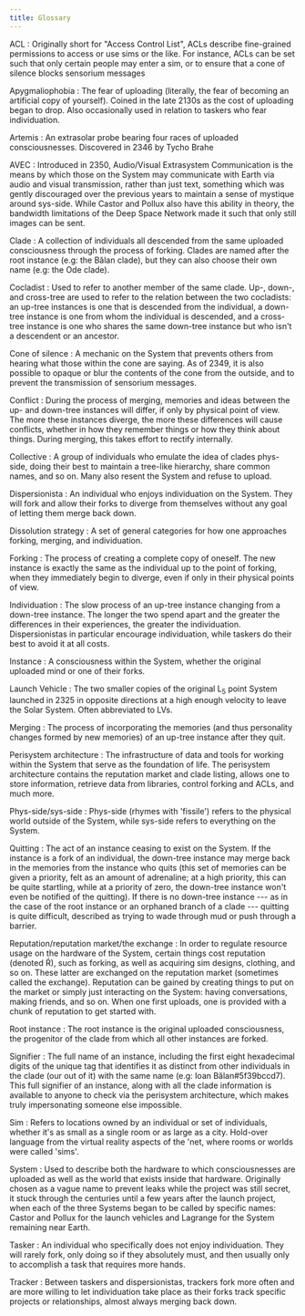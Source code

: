 ```yaml
---
title: Glossary
---
```


ACL
:   Originally short for "Access Control List", ACLs describe fine-grained permissions to access or use sims or the like. For instance, ACLs can be set such that only certain people may enter a sim, or to ensure that a cone of silence blocks sensorium messages

Apygmaliophobia
:   The fear of uploading (literally, the fear of becoming an artificial copy of yourself). Coined in the late 2130s as the cost of uploading began to drop. Also occasionally used in relation to taskers who fear individuation.

Artemis
:   An extrasolar probe bearing four races of uploaded consciousnesses. Discovered in 2346 by Tycho Brahe

AVEC
:   Introduced in 2350, Audio/Visual Extrasystem Communication is the means by which those on the System may communicate with Earth via audio and visual transmission, rather than just text, something which was gently discouraged over the previous years to maintain a sense of mystique around sys-side. While Castor and Pollux also have this ability in theory, the bandwidth limitations of the Deep Space Network made it such that only still images can be sent.

Clade
:   A collection of individuals all descended from the same uploaded consciousness through the process of forking. Clades are named after the root instance (e.g: the Bălan clade), but they can also choose their own name (e.g: the Ode clade).

Cocladist
:   Used to refer to another member of the same clade. Up-, down-, and cross-tree are used to refer to the relation between the two cocladists: an up-tree instances is one that is descended from the individual, a down-tree instance is one from whom the individual is descended, and a cross-tree instance is one who shares the same down-tree instance but who isn't a descendent or an ancestor.

Cone of silence
:   A mechanic on the System that prevents others from hearing what those within the cone are saying. As of 2349, it is also possible to opaque or blur the contents of the cone from the outside, and to prevent the transmission of sensorium messages.

Conflict
:   During the process of merging, memories and ideas between the up- and down-tree instances will differ, if only by physical point of view. The more these instances diverge, the more these differences will cause conflicts, whether in how they remember things or how they think about things. During merging, this takes effort to rectify internally.

Collective
:   A group of individuals who emulate the idea of clades phys-side, doing their best to maintain a tree-like hierarchy, share common names, and so on. Many also resent the System and refuse to upload.

Dispersionista
:   An individual who enjoys individuation on the System. They will fork and allow their forks to diverge from themselves without any goal of letting them merge back down.

Dissolution strategy
:   A set of general categories for how one approaches forking, merging, and individuation.

Forking
:   The process of creating a complete copy of oneself. The new instance is exactly the same as the individual up to the point of forking, when they immediately begin to diverge, even if only in their physical points of view.

Individuation
:   The slow process of an up-tree instance changing from a down-tree instance. The longer the two spend apart and the greater the differences in their experiences, the greater the individuation. Dispersionistas in particular encourage individuation, while taskers do their best to avoid it at all costs.

Instance
:   A consciousness within the System, whether the original uploaded mind or one of their forks.

Launch Vehicle
:   The two smaller copies of the original L<sub>5</sub> point System launched in 2325 in opposite directions at a high enough velocity to leave the Solar System. Often abbreviated to LVs.

Merging
:   The process of incorporating the memories (and thus personality changes formed by new memories) of an up-tree instance after they quit.

Perisystem architecture
:   The infrastructure of data and tools for working within the System that serve as the foundation of life. The perisystem architecture contains the reputation market and clade listing, allows one to store information, retrieve data from libraries, control forking and ACLs, and much more.

Phys-side/sys-side
:   Phys-side (rhymes with 'fissile') refers to the physical world outside of the System, while sys-side refers to everything on the System.

Quitting
:   The act of an instance ceasing to exist on the System. If the instance is a fork of an individual, the down-tree instance may merge back in the memories from the instance who quits (this set of memories can be given a priority, felt as an amount of adrenaline; at a high priority, this can be quite startling, while at a priority of zero, the down-tree instance won't even be notified of the quitting). If there is no down-tree instance --- as in the case of the root instance or an orphaned branch of a clade --- quitting is quite difficult, described as trying to wade through mud or push through a barrier.

Reputation/reputation market/the exchange
:   In order to regulate resource usage on the hardware of the System, certain things cost reputation (denoted Ŕ), such as forking, as well as acquiring sim designs, clothing, and so on. These latter are exchanged on the reputation market (sometimes called the exchange). Reputation can be gained by creating things to put on the market or simply just interacting on the System: having conversations, making friends, and so on. When one first uploads, one is provided with a chunk of reputation to get started with.

Root instance
:   The root instance is the original uploaded consciousness, the progenitor of the clade from which all other instances are forked.

Signifier
:   The full name of an instance, including the first eight hexadecimal digits of the unique tag that identifies it as distinct from other individuals in the clade (our out of it) with the same name (e.g: Ioan Bălan#5f39bccd7). This full signifier of an instance, along with all the clade information is available to anyone to check via the perisystem architecture, which makes truly impersonating someone else impossible.

Sim
:   Refers to locations owned by an individual or set of individuals, whether it's as small as a single room or as large as a city. Hold-over language from the virtual reality aspects of the 'net, where rooms or worlds were called 'sims'.

System
:   Used to describe both the hardware to which consciousnesses are uploaded as well as the world that exists inside that hardware. Originally chosen as a vague name to prevent leaks while the project was still secret, it stuck through the centuries until a few years after the launch project, when each of the three Systems began to be called by specific names: Castor and Pollux for the launch vehicles and Lagrange for the System remaining near Earth.

Tasker
:   An individual who specifically does not enjoy individuation. They will rarely fork, only doing so if they absolutely must, and then usually only to accomplish a task that requires more hands.

Tracker
:   Between taskers and dispersionistas, trackers fork more often and are more willing to let individuation take place as their forks track specific projects or relationships, almost always merging back down.

